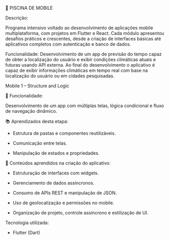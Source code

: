 📱 PISCINA DE MOBILE

Descrição:

Programa intensivo voltado ao desenvolvimento de aplicações mobile multiplataforma, com projetos em Flutter e React.
Cada módulo apresentou desafios práticos e crescentes, desde a criação de interfaces básicas até aplicativos completos com autenticação e banco de dados.

Funcionalidade:
Desenvolvimento de um app de previsão do tempo capaz de obter a localização do usuário e exibir condições climáticas atuais e futuras usando API externa.
Ao final do desenvolvimento o aplicativo é  capaz de exibir informações climáticas em tempo real com base na localização do usuário ou em cidades pesquisadas.

Mobile 1 – Structure and Logic

🧩 Funcionalidade:

Desenvolvimento de um app com múltiplas telas, lógica condicional e fluxo de navegação dinâmico.

📚 Aprendizados desta etapa:

- Estrutura de pastas e componentes reutilizáveis.

- Comunicação entre telas.

- Manipulação de estados e propriedades.


🧠 Conteúdos aprendidos na criação do aplicativo:

- Estruturação de interfaces com widgets.

- Gerenciamento de dados assíncronos.

- Consumo de APIs REST e manipulação de JSON.

- Uso de geolocalização e permissões no mobile.

- Organização de projeto, controle assíncrono e estilização de UI.

Tecnologia utilizada:

- Flutter (Dart)
